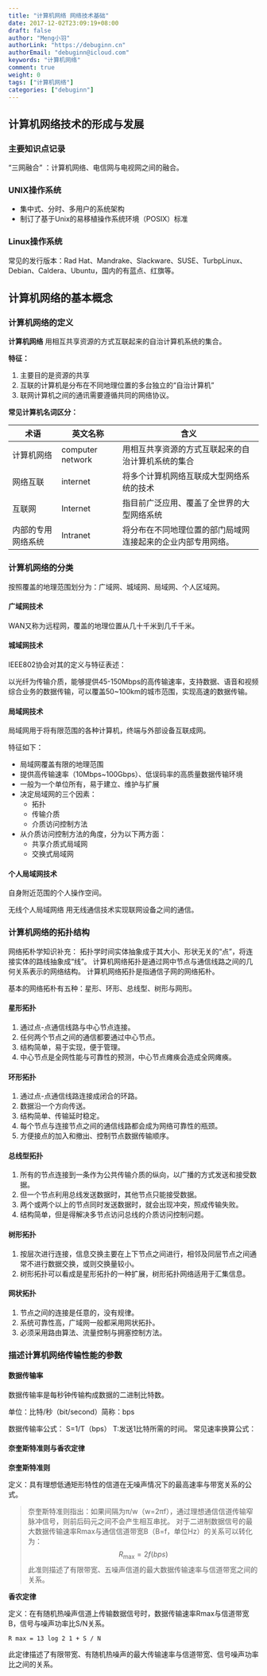 ```yaml
---
title: "计算机网络 网络技术基础"
date: 2017-12-02T23:09:19+08:00
draft: false
author: "Meng小羽"
authorLink: "https://debuginn.cn"
authorEmail: "debuginn@icloud.com"
keywords: "计算机网络"
comment: true
weight: 0
tags: ["计算机网络"]
categories: ["debuginn"]
---
```


## 计算机网络技术的形成与发展

### 主要知识点记录

“三网融合” ：计算机网络、电信网与电视网之间的融合。

### UNIX操作系统

- 集中式、分时、多用户的系统架构 
- 制订了基于Unix的易移植操作系统环境（POSIX）标准

### Linux操作系统

常见的发行版本：Rad Hat、Mandrake、Slackware、SUSE、TurbpLinux、Debian、Caldera、Ubuntu，国内的有蓝点、红旗等。

## 计算机网络的基本概念

### 计算机网络的定义

**计算机网络** 用相互共享资源的方式互联起来的自治计算机系统的集合。

**特征：**

1. 主要目的是资源的共享 
2. 互联的计算机是分布在不同地理位置的多台独立的“自治计算机” 
3. 联网计算机之间的通讯需要遵循共同的网络协议。

**常见计算机名词区分：**

| 术语               | 英文名称         | 含义                                                         |
| ------------------ | ---------------- | ------------------------------------------------------------ |
| 计算机网络         | computer network | 用相互共享资源的方式互联起来的自治计算机系统的集合           |
| 网络互联           | internet         | 将多个计算机网络互联成大型网络系统的技术                     |
| 互联网             | Internet         | 指目前广泛应用、覆盖了全世界的大型网络系统                   |
| 内部的专用网络系统 | Intranet         | 将分布在不同地理位置的部门局域网连接起来的企业内部专用网络。 |

### 计算机网络的分类

按照覆盖的地理范围划分为：广域网、城域网、局域网、个人区域网。

#### 广域网技术

WAN又称为远程网，覆盖的地理位置从几十千米到几千千米。

#### 城域网技术

IEEE802协会对其的定义与特征表述：

以光纤为传输介质，能够提供45-150Mbps的高传输速率，支持数据、语音和视频综合业务的数据传输，可以覆盖50~100km的城市范围，实现高速的数据传输。

#### 局域网技术

局域网用于将有限范围的各种计算机，终端与外部设备互联成网。

特征如下：

- 局域网覆盖有限的地理范围 
- 提供高传输速率（10Mbps~100Gbps）、低误码率的高质量数据传输环境 
- 一般为一个单位所有，易于建立、维护与扩展 
- 决定局域网的三个因素： 
  - 拓扑 
  - 传输介质 
  - 介质访问控制方法 
- 从介质访问控制方法的角度，分为以下两方面： 
  - 共享介质式局域网 
  - 交换式局域网

#### 个人局域网技术

自身附近范围的个人操作空间。

无线个人局域网络 用无线通信技术实现联网设备之间的通信。

### 计算机网络的拓扑结构

网络拓朴学知识补充： 拓扑学时间实体抽象成于其大小、形状无关的“点”，将连接实体的路线抽象成“线”。 计算机网络拓扑是通过网中节点与通信线路之间的几何关系表示的网络结构。 计算机网络拓扑是指通信子网的网络拓朴。

基本的网络拓朴有五种：星形、环形、总线型、树形与网形。

#### 星形拓扑

1. 通过点-点通信线路与中心节点连接。 
2. 任何两个节点之间的通信都要通过中心节点。 
3. 结构简单，易于实现，便于管理。 
4. 中心节点是全网性能与可靠性的预测，中心节点瘫痪会造成全网瘫痪。

#### 环形拓扑

1. 通过点-点通信线路连接成闭合的环路。 
2. 数据沿一个方向传送。 
3. 结构简单、传输延时稳定。 
4. 每个节点与连接节点之间的通信线路都会成为网络可靠性的瓶颈。 
5. 方便接点的加入和撤出、控制节点数据传输顺序。

#### 总线型拓扑

1. 所有的节点连接到一条作为公共传输介质的纵向，以广播的方式发送和接受数据。 
2. 但一个节点利用总线发送数据时，其他节点只能接受数据。 
3. 两个或两个以上的节点同时发送数据时，就会出现冲突，照成传输失败。 
4. 结构简单，但是得解决多节点访问总线的介质访问控制问题。

#### 树形拓扑

1. 按层次进行连接，信息交换主要在上下节点之间进行，相邻及同层节点之间通常不进行数据交换，或则交换量较小。 
2. 树形拓扑可以看成是星形拓扑的一种扩展，树形拓扑网络适用于汇集信息。

#### 网状拓扑

1. 节点之间的连接是任意的，没有规律。 
2. 系统可靠性高，广域网一般都采用网状拓扑。 
3. 必须采用路由算法、流量控制与拥塞控制方法。

### 描述计算机网络传输性能的参数

#### 数据传输率

数据传输率是每秒钟传输构成数据的二进制比特数。

单位：比特/秒（bit/second）简称：bps

数据传输率公式：
S=1/T（bps）
T:发送1比特所需的时间。
常见速率换算公式：

#### 奈奎斯特准则与香农定律

**奈奎斯特准则**

定义：具有理想低通矩形特性的信道在无噪声情况下的最高速率与带宽关系的公式。

> 奈奎斯特准则指出：如果间隔为π/w（w=2πf），通过理想通信信道传输窄脉冲信号，则前后码元之间不会产生相互串扰。
对于二进制数据信号的最大数据传输速率Rmax与通信信道带宽B（B=f，单位Hz）的关系可以转化为：
$$
R_{\max }=2f\left( bps\right)
$$
此准则描述了有限带宽、五噪声信道的最大数据传输速率与信道带宽之间的关系。

**香农定律**

定义：在有随机热噪声信道上传输数据信号时，数据传输速率Rmax与信道带宽B，信号与噪声功率比S/N关系。

`R max = 13 log 2 1 + S / N`

此定律描述了有限带宽、有随机热噪声的最大传输速率与信道带宽、信号噪声功率比之间的关系。